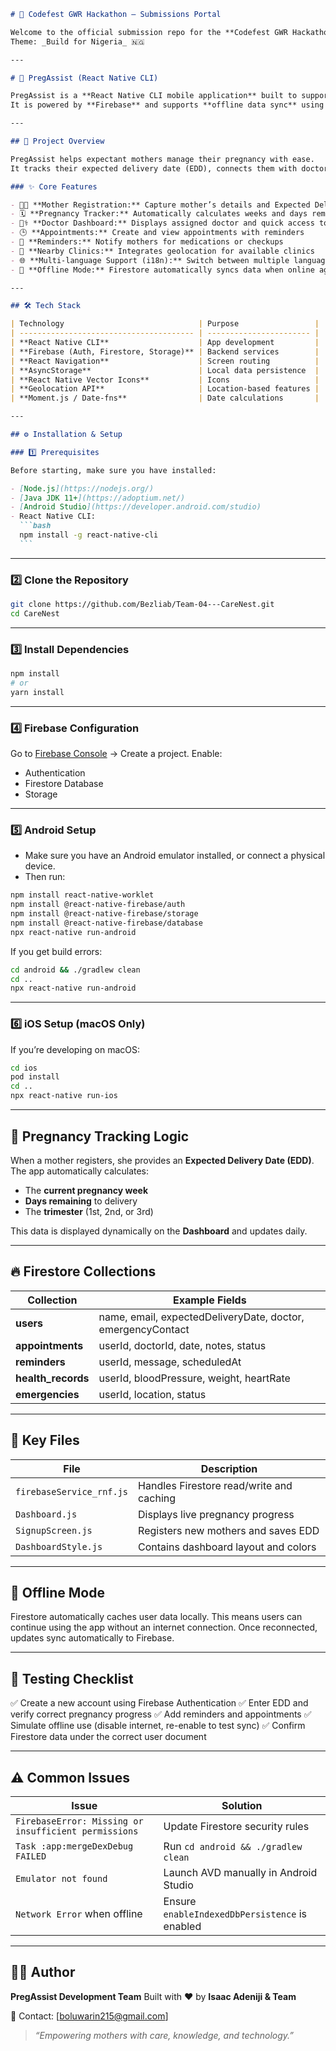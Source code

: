 ````markdown
# 🚀 Codefest GWR Hackathon – Submissions Portal

Welcome to the official submission repo for the **Codefest GWR Hackathon**  
Theme: _Build for Nigeria_ 🇳🇬

---

# 🍼 PregAssist (React Native CLI)

PregAssist is a **React Native CLI mobile application** built to support pregnant mothers with features like pregnancy tracking, appointment scheduling, health reminders, and clinic connections.  
It is powered by **Firebase** and supports **offline data sync** using Firestore persistence.

---

## 📖 Project Overview

PregAssist helps expectant mothers manage their pregnancy with ease.  
It tracks their expected delivery date (EDD), connects them with doctors, and provides personalized health information and reminders.

### ✨ Core Features

- 👩‍🍼 **Mother Registration:** Capture mother’s details and Expected Delivery Date (EDD)
- 🗓️ **Pregnancy Tracker:** Automatically calculates weeks and days remaining
- 🧑‍⚕️ **Doctor Dashboard:** Displays assigned doctor and quick access to contact
- 🕒 **Appointments:** Create and view appointments with reminders
- 🔔 **Reminders:** Notify mothers for medications or checkups
- 📍 **Nearby Clinics:** Integrates geolocation for available clinics
- 🌐 **Multi-language Support (i18n):** Switch between multiple languages
- 🛜 **Offline Mode:** Firestore automatically syncs data when online again

---

## 🛠️ Tech Stack

| Technology                              | Purpose                 |
| --------------------------------------- | ----------------------- |
| **React Native CLI**                    | App development         |
| **Firebase (Auth, Firestore, Storage)** | Backend services        |
| **React Navigation**                    | Screen routing          |
| **AsyncStorage**                        | Local data persistence  |
| **React Native Vector Icons**           | Icons                   |
| **Geolocation API**                     | Location-based features |
| **Moment.js / Date-fns**                | Date calculations       |

---

## ⚙️ Installation & Setup

### 1️⃣ Prerequisites

Before starting, make sure you have installed:

- [Node.js](https://nodejs.org/)
- [Java JDK 11+](https://adoptium.net/)
- [Android Studio](https://developer.android.com/studio)
- React Native CLI:
  ```bash
  npm install -g react-native-cli
  ```
````

---

### 2️⃣ Clone the Repository

```bash
git clone https://github.com/Bezliab/Team-04---CareNest.git
cd CareNest
```

---

### 3️⃣ Install Dependencies

```bash
npm install
# or
yarn install
```

---

### 4️⃣ Firebase Configuration

Go to [Firebase Console](https://console.firebase.google.com) → Create a project.
Enable:

- Authentication
- Firestore Database
- Storage

---

### 5️⃣ Android Setup

- Make sure you have an Android emulator installed, or connect a physical device.
- Then run:

```bash
npm install react-native-worklet
npm install @react-native-firebase/auth
npm install @react-native-firebase/storage
npm install @react-native-firebase/database
npx react-native run-android
```

If you get build errors:

```bash
cd android && ./gradlew clean
cd ..
npx react-native run-android
```

---

### 6️⃣ iOS Setup (macOS Only)

If you’re developing on macOS:

```bash
cd ios
pod install
cd ..
npx react-native run-ios
```

---

## 🧮 Pregnancy Tracking Logic

When a mother registers, she provides an **Expected Delivery Date (EDD)**.
The app automatically calculates:

- The **current pregnancy week**
- **Days remaining** to delivery
- The **trimester** (1st, 2nd, or 3rd)

This data is displayed dynamically on the **Dashboard** and updates daily.

---

## 🔥 Firestore Collections

| Collection         | Example Fields                                              |
| ------------------ | ----------------------------------------------------------- |
| **users**          | name, email, expectedDeliveryDate, doctor, emergencyContact |
| **appointments**   | userId, doctorId, date, notes, status                       |
| **reminders**      | userId, message, scheduledAt                                |
| **health_records** | userId, bloodPressure, weight, heartRate                    |
| **emergencies**    | userId, location, status                                    |

---

## 🧩 Key Files

| File                     | Description                              |
| ------------------------ | ---------------------------------------- |
| `firebaseService_rnf.js` | Handles Firestore read/write and caching |
| `Dashboard.js`           | Displays live pregnancy progress         |
| `SignupScreen.js`        | Registers new mothers and saves EDD      |
| `DashboardStyle.js`      | Contains dashboard layout and colors     |

---

## 🔄 Offline Mode

Firestore automatically caches user data locally.
This means users can continue using the app without an internet connection.
Once reconnected, updates sync automatically to Firebase.

---

## 🧪 Testing Checklist

✅ Create a new account using Firebase Authentication
✅ Enter EDD and verify correct pregnancy progress
✅ Add reminders and appointments
✅ Simulate offline use (disable internet, re-enable to test sync)
✅ Confirm Firestore data under the correct user document

---

## ⚠️ Common Issues

| Issue                                                | Solution                                       |
| ---------------------------------------------------- | ---------------------------------------------- |
| `FirebaseError: Missing or insufficient permissions` | Update Firestore security rules                |
| `Task :app:mergeDexDebug FAILED`                     | Run `cd android && ./gradlew clean`            |
| `Emulator not found`                                 | Launch AVD manually in Android Studio          |
| `Network Error` when offline                         | Ensure `enableIndexedDbPersistence` is enabled |

---

## 👨‍💻 Author

**PregAssist Development Team**
Built with ❤️ by **Isaac Adeniji & Team**

📧 Contact: [[boluwarin215@gmail.com](mailto:boluwarin215@gmail.com)]

> _“Empowering mothers with care, knowledge, and technology.”_
